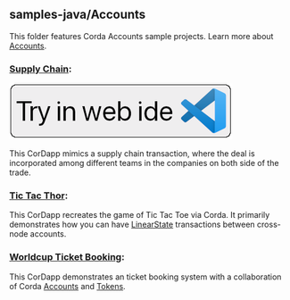 ## samples-java/Accounts

This folder features Corda Accounts sample projects. Learn more about [Accounts](https://training.corda.net/libraries/accounts-lib/).

### [Supply Chain](./supplychain):

<img src="../webIDE.png" />

This CorDapp mimics a supply chain transaction, where the deal is incorporated among different teams in the companies on both side of the trade.

### [Tic Tac Thor](./tictacthor):
This CorDapp recreates the game of Tic Tac Toe via Corda. It primarily demonstrates how you can have [LinearState](https://docs.corda.net/docs/corda-os/api-states.html#linearstate) transactions between cross-node accounts. 


### [Worldcup Ticket Booking](./worldcupticketbooking):
This CorDapp demonstrates an ticket booking system with a collaboration of Corda [Accounts](https://training.corda.net/libraries/accounts-lib/) and [Tokens](https://training.corda.net/libraries/tokens-sdk/).

